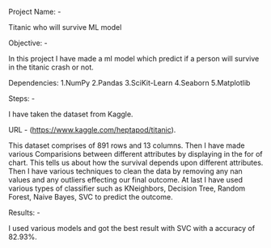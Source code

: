 Project Name: - 

  Titanic who will survive ML model 

 

Objective: - 

In this project I have made a ml model which predict if a person will survive in the titanic crash or not.  

Dependencies:
1.NumPy
2.Pandas
3.SciKit-Learn
4.Seaborn
5.Matplotlib
 

Steps: - 

I have taken the dataset from Kaggle. 

URL - (https://www.kaggle.com/heptapod/titanic). 

This dataset comprises of 891 rows and 13 columns. Then I have made various Comparisions between different attributes by displaying in the for of chart. This tells us about how the survival depends upon different attributes. Then I have various techniques to clean the data by removing any nan values and any outliers effecting our final outcome. At last I have used various types of classifier such as KNeighbors, Decision Tree, Random Forest, Naive Bayes, SVC   to predict the outcome. 

 

Results: -  

I used various models and got the best result with SVC with a accuracy of 82.93%. 

